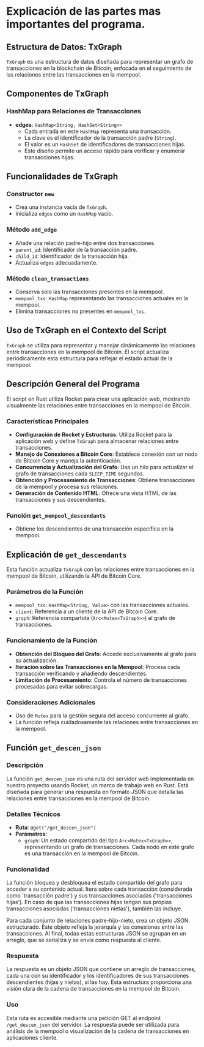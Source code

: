 # Explicación de las partes mas importantes del programa. 



## Estructura de Datos: TxGraph

`TxGraph` es una estructura de datos diseñada para representar un grafo de transacciones en la blockchain de Bitcoin, enfocada en el seguimiento de las relaciones entre las transacciones en la mempool.

## Componentes de TxGraph

### HashMap para Relaciones de Transacciones

- **edges**: `HashMap<String, HashSet<String>>`
  - Cada entrada en este `HashMap` representa una transacción.
  - La clave es el identificador de la transacción padre (`String`).
  - El valor es un `HashSet` de identificadores de transacciones hijas.
  - Este diseño permite un acceso rápido para verificar y enumerar transacciones hijas.

## Funcionalidades de TxGraph

### Constructor `new`

- Crea una instancia vacía de `TxGraph`.
- Inicializa `edges` como un `HashMap` vacío.

### Método `add_edge`

- Añade una relación padre-hijo entre dos transacciones.
- `parent_id`: Identificador de la transacción padre.
- `child_id`: Identificador de la transacción hija.
- Actualiza `edges` adecuadamente.

### Método `clean_transactions`

- Conserva solo las transacciones presentes en la mempool.
- `mempool_txs`: `HashMap` representando las transacciones actuales en la mempool.
- Elimina transacciones no presentes en `mempool_txs`.

## Uso de TxGraph en el Contexto del Script

`TxGraph` se utiliza para representar y manejar dinámicamente las relaciones entre transacciones en la mempool de Bitcoin. El script actualiza periódicamente esta estructura para reflejar el estado actual de la mempool.



## Descripción General del Programa

El script en Rust utiliza Rocket para crear una aplicación web, mostrando visualmente las relaciones entre transacciones en la mempool de Bitcoin.

### Características Principales

- **Configuración de Rocket y Estructuras**: Utiliza Rocket para la aplicación web y define `TxGraph` para almacenar relaciones entre transacciones.
- **Manejo de Conexiones a Bitcoin Core**: Establece conexión con un nodo de Bitcoin Core y maneja la autenticación.
- **Concurrencia y Actualización del Grafo**: Usa un hilo para actualizar el grafo de transacciones cada `SLEEP_TIME` segundos.
- **Obtención y Procesamiento de Transacciones**: Obtiene transacciones de la mempool y procesa sus relaciones.
- **Generación de Contenido HTML**: Ofrece una vista HTML de las transacciones y sus descendientes.

### Función `get_mempool_descendants`

- Obtiene los descendientes de una transacción específica en la mempool.



## Explicación de `get_descendants`

Esta función actualiza `TxGraph` con las relaciones entre transacciones en la mempool de Bitcoin, utilizando la API de Bitcoin Core.

### Parámetros de la Función

- `mempool_txs`: `HashMap<String, Value>` con las transacciones actuales.
- `client`: Referencia a un cliente de la API de Bitcoin Core.
- `graph`: Referencia compartida (`Arc<Mutex<TxGraph>>`) al grafo de transacciones.

### Funcionamiento de la Función

- **Obtención del Bloqueo del Grafo**: Accede exclusivamente al grafo para su actualización.
- **Iteración sobre las Transacciones en la Mempool**: Procesa cada transacción verificando y añadiendo descendientes.
- **Limitación de Procesamiento**: Controla el número de transacciones procesadas para evitar sobrecargas.

### Consideraciones Adicionales

- Uso de `Mutex` para la gestión segura del acceso concurrente al grafo.
- La función refleja cuidadosamente las relaciones entre transacciones en la mempool.


## Función `get_descen_json`

### Descripción
La función `get_descen_json` es una ruta del servidor web implementada en nuestro proyecto usando Rocket, un marco de trabajo web en Rust. Está diseñada para generar una respuesta en formato JSON que detalla las relaciones entre transacciones en la mempool de Bitcoin.

### Detalles Técnicos
- **Ruta**: `@get("/get_descen_json")`
- **Parámetros**: 
  - `graph`: Un estado compartido del tipo `Arc<Mutex<TxGraph>>`, representando un grafo de transacciones. Cada nodo en este grafo es una transacción en la mempool de Bitcoin.

### Funcionalidad
La función bloquea y desbloquea el estado compartido del grafo para acceder a su contenido actual. Itera sobre cada transacción (considerada como 'transacción padre') y sus transacciones asociadas ('transacciones hijas'). En caso de que las transacciones hijas tengan sus propias transacciones asociadas ('transacciones nietas'), también las incluye.

Para cada conjunto de relaciones padre-hijo-nieto, crea un objeto JSON estructurado. Este objeto refleja la jerarquía y las conexiones entre las transacciones. Al final, todas estas estructuras JSON se agrupan en un arreglo, que se serializa y se envía como respuesta al cliente.

### Respuesta
La respuesta es un objeto JSON que contiene un arreglo de transacciones, cada una con su identificador y los identificadores de sus transacciones descendientes (hijas y nietas), si las hay. Esta estructura proporciona una visión clara de la cadena de transacciones en la mempool de Bitcoin.

### Uso
Esta ruta es accesible mediante una petición GET al endpoint `/get_descen_json` del servidor. La respuesta puede ser utilizada para análisis de la mempool o visualización de la cadena de transacciones en aplicaciones cliente.

